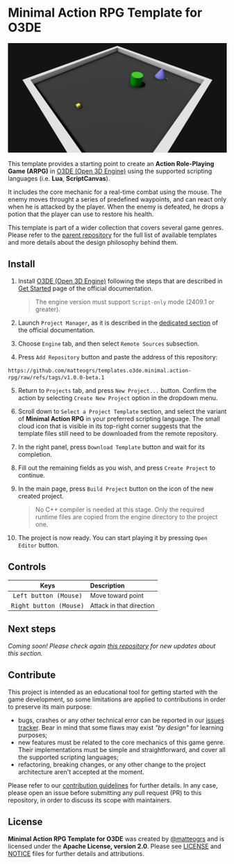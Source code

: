 # Minimal Action RPG Template for O3DE

![Cover](./docs/images/cover.png)

This template provides a starting point to create an **Action Role-Playing Game (ARPG)** in [O3DE (Open 3D Engine)](https://www.o3de.org) using the supported scripting languages (i.e. **Lua**, **ScriptCanvas**).

It includes the core mechanic for a real-time combat using the mouse. The enemy moves throught a series of predefined waypoints, and can react only when he is attacked by the player. When the enemy is defeated, he drops a potion that the player can use to restore his health.

This template is part of a wider collection that covers several game genres. Please refer to the [parent repository](https://github.com/matteogrs/templates.o3de.minimal) for the full list of available templates and more details about the design philosophy behind them.

## Install
1. Install [O3DE (Open 3D Engine)](https://www.o3de.org) following the steps that are described in [Get Started](https://www.o3de.org/docs/welcome-guide/setup/) page of the official documentation.

	> The engine version must support `Script-only` mode (2409.1 or greater).

2. Launch `Project Manager`, as it is described in the [dedicated section](https://www.o3de.org/docs/welcome-guide/create/creating-projects-using-project-manager/#launch-project-manager) of the official documentation.
3. Choose `Engine` tab, and then select `Remote Sources` subsection.
4. Press `Add Repository` button and paste the address of this repository:
```
https://github.com/matteogrs/templates.o3de.minimal.action-rpg/raw/refs/tags/v1.0.0-beta.1
```
5. Return to `Projects` tab, and press `New Project...` button. Confirm the action by selecting `Create New Project` option in the dropdown menu.
6. Scroll down to `Select a Project Template` section, and select the variant of **Minimal Action RPG** in your preferred scripting language. The small cloud icon that is visible in its top-right corner suggests that the template files still need to be downloaded from the remote repository.
7. In the right panel, press `Download Template` button and wait for its completion.
8. Fill out the remaining fields as you wish, and press `Create Project` to continue.
9. In the main page, press `Build Project` button on the icon of the new created project.

	> No C++ compiler is needed at this stage. Only the required runtime files are copied from the engine directory to the project one.

10. The project is now ready. You can start playing it by pressing `Open Editor` button.

## Controls
| Keys | Description |
| :---: | :--- |
| <kbd>Left button (Mouse)</kbd> | Move toward point |
| <kbd>Right button (Mouse)</kbd> | Attack in that direction |

## Next steps
*Coming soon! Please check again [this repository](https://github.com/matteogrs/templates.o3de.minimal.action-rpg) for new updates about this section.*

## Contribute
This project is intended as an educational tool for getting started with the game development, so some limitations are applied to contributions in order to preserve its main purpose:
- bugs, crashes or any other technical error can be reported in our [issues tracker](https://github.com/matteogrs/templates.o3de.minimal.action-rpg/issues). Bear in mind that some flaws may exist *"by design"* for learning purposes;
- new features must be related to the core mechanics of this game genre. Their implementations must be simple and straightforward, and cover all the supported scripting languages;
- refactoring, breaking changes, or any other change to the project architecture aren't accepted at the moment.

Please refer to our [contribution guidelines](./CONTRIBUTING.md) for further details. In any case, please open an issue before submitting any pull request (PR) to this repository, in order to discuss its scope with maintainers.

## License
**Minimal Action RPG Template for O3DE** was created by [@matteogrs](https://github.com/matteogrs) and is licensed under the **Apache License, version 2.0**. Please see [LICENSE](./LICENSE) and [NOTICE](./NOTICE) files for further details and attributions.
